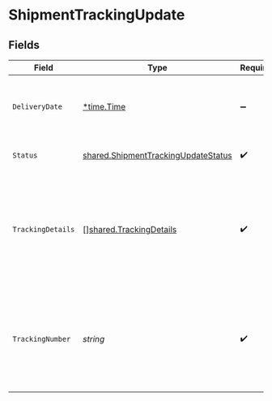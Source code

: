 # ShipmentTrackingUpdate


## Fields

| Field                                                                                             | Type                                                                                              | Required                                                                                          | Description                                                                                       | Example                                                                                           |
| ------------------------------------------------------------------------------------------------- | ------------------------------------------------------------------------------------------------- | ------------------------------------------------------------------------------------------------- | ------------------------------------------------------------------------------------------------- | ------------------------------------------------------------------------------------------------- |
| `DeliveryDate`                                                                                    | [*time.Time](https://pkg.go.dev/time#Time)                                                        | :heavy_minus_sign:                                                                                | The shipment's actual or estimated delivery date.                                                 | 2014-08-23:T06:00:00Z                                                                             |
| `Status`                                                                                          | [shared.ShipmentTrackingUpdateStatus](../../models/shared/shipmenttrackingupdatestatus.md)        | :heavy_check_mark:                                                                                | The shipment's status.                                                                            | in_transit                                                                                        |
| `TrackingDetails`                                                                                 | [][shared.TrackingDetails](../../models/shared/trackingdetails.md)                                | :heavy_check_mark:                                                                                | A list of tracking updates that contain the shipment's status, location, and any unique messages. |                                                                                                   |
| `TrackingNumber`                                                                                  | *string*                                                                                          | :heavy_check_mark:                                                                                | The carrier's tracking number for the shipment. Must be prefixed with `MockBolt`.                 | MockBolt-143292                                                                                   |